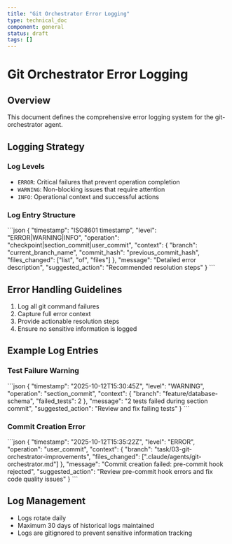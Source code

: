 ```yaml
---
title: "Git Orchestrator Error Logging"
type: technical_doc
component: general
status: draft
tags: []
---
```


# Git Orchestrator Error Logging

## Overview
This document defines the comprehensive error logging system for the git-orchestrator agent.

## Logging Strategy

### Log Levels
- `ERROR`: Critical failures that prevent operation completion
- `WARNING`: Non-blocking issues that require attention
- `INFO`: Operational context and successful actions

### Log Entry Structure
\`\`\`json
{
  "timestamp": "ISO8601 timestamp",
  "level": "ERROR|WARNING|INFO",
  "operation": "checkpoint|section_commit|user_commit",
  "context": {
    "branch": "current_branch_name",
    "commit_hash": "previous_commit_hash",
    "files_changed": ["list", "of", "files"]
  },
  "message": "Detailed error description",
  "suggested_action": "Recommended resolution steps"
}
\`\`\`

## Error Handling Guidelines
1. Log all git command failures
2. Capture full error context
3. Provide actionable resolution steps
4. Ensure no sensitive information is logged

## Example Log Entries

### Test Failure Warning
\`\`\`json
{
  "timestamp": "2025-10-12T15:30:45Z",
  "level": "WARNING",
  "operation": "section_commit",
  "context": {
    "branch": "feature/database-schema",
    "failed_tests": 2
  },
  "message": "2 tests failed during section commit",
  "suggested_action": "Review and fix failing tests"
}
\`\`\`

### Commit Creation Error
\`\`\`json
{
  "timestamp": "2025-10-12T15:35:22Z",
  "level": "ERROR",
  "operation": "user_commit",
  "context": {
    "branch": "task/03-git-orchestrator-improvements",
    "files_changed": [".claude/agents/git-orchestrator.md"]
  },
  "message": "Commit creation failed: pre-commit hook rejected",
  "suggested_action": "Review pre-commit hook errors and fix code quality issues"
}
\`\`\`

## Log Management
- Logs rotate daily
- Maximum 30 days of historical logs maintained
- Logs are gitignored to prevent sensitive information tracking
